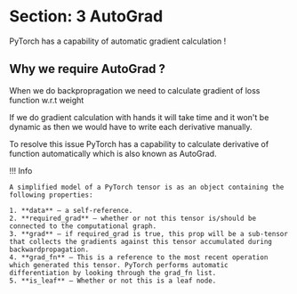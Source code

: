 # Section: 3 AutoGrad

PyTorch has a capability of automatic gradient calculation !

## Why we require AutoGrad ?

When we do backpropragation we need to calculate gradient of loss function w.r.t weight 

If we do gradient calculation with hands it will take time and it won't be dynamic as then we would have to write each derivative manually. 

To resolve this issue PyTorch has a capability to calculate derivative of function automatically which is also known as AutoGrad. 

!!! Info
    
    A simplified model of a PyTorch tensor is as an object containing the following properties:
    
    1. **data** — a self-reference.
    2. **required_grad** — whether or not this tensor is/should be connected to the computational graph.
    3. **grad** — if required_grad is true, this prop will be a sub-tensor that collects the gradients against this tensor accumulated during backwardpropagation.
    4. **grad_fn** — This is a reference to the most recent operation which generated this tensor. PyTorch performs automatic differentiation by looking through the grad_fn list.
    5. **is_leaf** — Whether or not this is a leaf node.